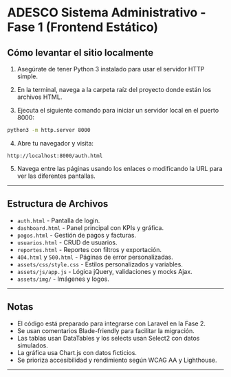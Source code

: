 # ADESCO Sistema Administrativo - Fase 1 (Frontend Estático)

## Cómo levantar el sitio localmente

1. Asegúrate de tener Python 3 instalado para usar el servidor HTTP simple.

2. En la terminal, navega a la carpeta raíz del proyecto donde están los archivos HTML.

3. Ejecuta el siguiente comando para iniciar un servidor local en el puerto 8000:

```bash
python3 -m http.server 8000
```

4. Abre tu navegador y visita:

```
http://localhost:8000/auth.html
```

5. Navega entre las páginas usando los enlaces o modificando la URL para ver las diferentes pantallas.

---

## Estructura de Archivos

- `auth.html` - Pantalla de login.
- `dashboard.html` - Panel principal con KPIs y gráfica.
- `pagos.html` - Gestión de pagos y facturas.
- `usuarios.html` - CRUD de usuarios.
- `reportes.html` - Reportes con filtros y exportación.
- `404.html` y `500.html` - Páginas de error personalizadas.
- `assets/css/style.css` - Estilos personalizados y variables.
- `assets/js/app.js` - Lógica jQuery, validaciones y mocks Ajax.
- `assets/img/` - Imágenes y logos.

---

## Notas

- El código está preparado para integrarse con Laravel en la Fase 2.
- Se usan comentarios Blade-friendly para facilitar la migración.
- Las tablas usan DataTables y los selects usan Select2 con datos simulados.
- La gráfica usa Chart.js con datos ficticios.
- Se prioriza accesibilidad y rendimiento según WCAG AA y Lighthouse.

---
